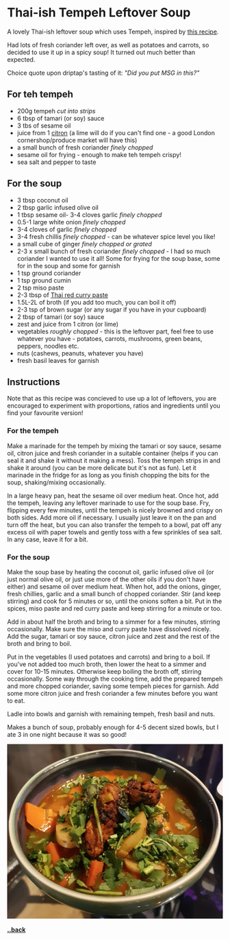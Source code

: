 # Thai-ish Tempeh Leftover Soup

A lovely Thai-ish leftover soup which uses Tempeh, inspired by [this recipe](https://www.foodandspice.com/2012/09/thai-red-curry-tempeh-soup.html).

Had lots of fresh coriander left over, as well as potatoes and carrots, so decided to use it up in a spicy soup! It turned out much better than expected.

Choice quote upon driptap's tasting of it: *"Did you put MSG in this?"*

## For teh tempeh

- 200g tempeh *cut into strips*
- 6 tbsp of tamari (or soy) sauce
- 3 tbs of sesame oil
- juice from 1 [citron](https://en.wikipedia.org/wiki/Citron) (a lime will do if you can't find one - a good London cornershop/produce market will have this)
- a small bunch of fresh coriander *finely chopped*
- sesame oil for frying - enough to make teh tempeh crispy!
- sea salt and pepper to taste

## For the soup

- 3 tbsp coconut oil
- 2 tbsp garlic infused olive oil
- 1 tbsp sesame oil- 3-4 cloves garlic *finely chopped*
- 0.5-1 large white onion *finely chopped*
- 3-4 cloves of garlic *finely chopped*
- 3-4 fresh chillis *finely chopped* - can be whatever spice level you like!
- a small cube of ginger *finely chopped or grated*
- 2-3 x small bunch of fresh coriander *finely chopped* - I had so much coriander I wanted to use it all! Some for frying for the soup base, some for in the soup and some for garnish
- 1 tsp ground coriander
- 1 tsp ground cumin
- 2 tsp miso paste
- 2-3 tbsp of [Thai red curry paste](https://www.thai-food-online.co.uk/products/thai-red-curry-paste-400g-maeploy)
- 1.5L-2L of broth (if you add too much, you can boil it off)
- 2-3 tsp of brown sugar (or any sugar if you have in your cupboard)
- 2 tbsp of tamari (or soy) sauce
- zest and juice from 1 citron (or lime)
- vegetables *roughly chopped* - this is the leftover part, feel free to use whatever you have - potatoes, carrots, mushrooms, green beans, peppers, noodles etc.
- nuts (cashews, peanuts, whatever you have)
- fresh basil leaves for garnish

## Instructions

Note that as this recipe was concieved to use up a lot of leftovers, you are encouraged to experiment with proportions, ratios and ingredients until you find your favourite version!

### For the tempeh

Make a marinade for the tempeh by mixing the tamari or soy sauce, sesame oil, citron juice and fresh coriander in a suitable container (helps if you can seal it and shake it without it making a mess). Toss the tempeh strips in and shake it around (you can be more delicate but it's not as fun). Let it marinade in the fridge for as long as you finish chopping the bits for the soup, shaking/mixing occasionally.

In a large heavy pan, heat the sesame oil over medium heat. Once hot, add the tempeh, leaving any leftover marinade to use for the soup base. Fry, flipping every few minutes, until the tempeh is nicely browned and crispy on both sides. Add more oil if necessary. I usually just leave it on the pan and turn off the heat, but you can also transfer the tempeh to a bowl, pat off any excess oil with paper towels and gently toss with a few sprinkles of sea salt. In any case, leave it for a bit.

### For the soup

Make the soup base by heating the coconut oil, garlic infused olive oil (or just normal olive oil, or just use more of the other oils if you don't have either) and sesame oil over medium heat. When hot, add the onions, ginger, fresh chillies, garlic and a small bunch of chopped coriander. Stir (and keep stirring) and cook for 5 minutes or so, until the onions soften a bit. Put in the spices, miso paste and red curry paste and keep stirring for a minute or too.

Add in about half the broth and bring to a simmer for a few minutes, stirring occasionally. Make sure the miso and curry paste have dissolved nicely. Add the sugar, tamari or soy sauce, citron juice and zest and the rest of the broth and bring to boil.

Put in the vegetables (I used potatoes and carrots) and bring to a boil. If you've not added too much broth, then lower the heat to a simmer and cover for 10-15 minutes. Otherwise keep boiling the broth off, stirring occasionally. Some way through the cooking time, add the prepared tempeh and more chopped coriander, saving some tempeh pieces for garnish. Add some more citron juice and fresh coriander a few minutes before you want to eat.

Ladle into bowls and garnish with remaining tempeh, fresh basil and nuts.

Makes a bunch of soup, probably enough for 4-5 decent sized bowls, but I ate 3 in one night because it was so good!

![Tasty bowl of soup, with garnish](../images/bowlofsoup.png)

[__\.\.back__](../readme.md)
